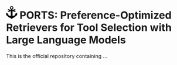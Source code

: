 
# <img src="assets/ports_icon.png" width="30" height="35" alt="Icon"> PORTS: Preference-Optimized Retrievers for Tool Selection with Large Language Models

This is the official repository containing ...
